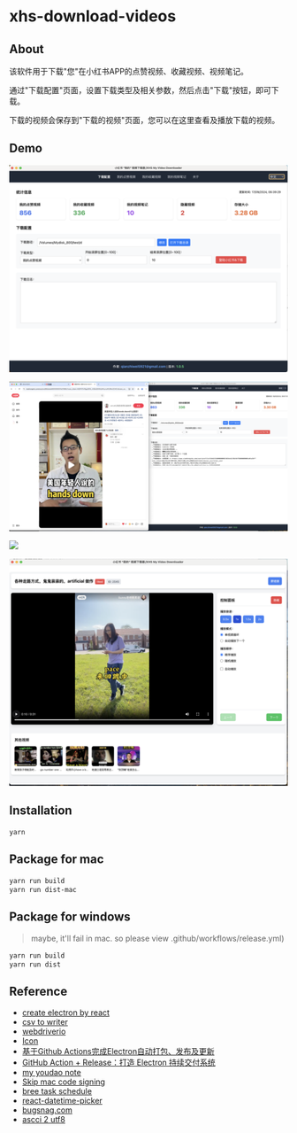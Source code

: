 # xhs-download-videos

## About

该软件用于下载"您"在小红书APP的点赞视频、收藏视频、视频笔记。

通过"下载配置"页面，设置下载类型及相关参数，然后点击"下载"按钮，即可下载。

下载的视频会保存到"下载的视频"页面，您可以在这里查看及播放下载的视频。

## Demo

<p><img src='src/assets/demo/1.png' width="550" /></p>
<p><img src='src/assets/demo/2.png' width="550" /></p>
<p><img src='src/assets/demo/3.png' width="550" /></p>
<p><img src='src/assets/demo/4.png' width="550" /></p>

## Installation

```
yarn
```

## Package for mac

```
yarn run build
yarn run dist-mac
```

## Package for windows

> maybe, it'll fail in mac. so please view .github/workflows/release.yml)

```
yarn run build
yarn run dist
```

## Reference

* [create electron by react](https://medium.com/@azer.maslow/creating-desktop-applications-with-electron-and-react-b7f81f78c9d5)
* [csv to writer](https://www.npmjs.com/package/csv-writer)
* [webdriverio](https://v7.webdriver.io/docs/gettingstarted)
* [Icon](https://www.iconarchive.com/show/crayon-cute-icons-by-yohproject/box-full-icon.html)
* [基于Github Actions完成Electron自动打包、发布及更新](https://juejin.cn/post/7094865414353584164)
* [GitHub Action + Release：打造 Electron 持续交付系统](https://zhuanlan.zhihu.com/p/164901026)
* [my youdao note](https://note.youdao.com/s/Je8aMsd1)
* [Skip mac code signing](https://www.electron.build/code-signing.html)
* [bree task schedule](https://github.com/breejs/bree)
* [react-datetime-picker](https://github.com/wojtekmaj/react-datetime-picker)
* [bugsnag.com](https://app.bugsnag.com/)
* [ascci 2 utf8](https://onlinetools.com/utf8/convert-ascii-to-utf8)

